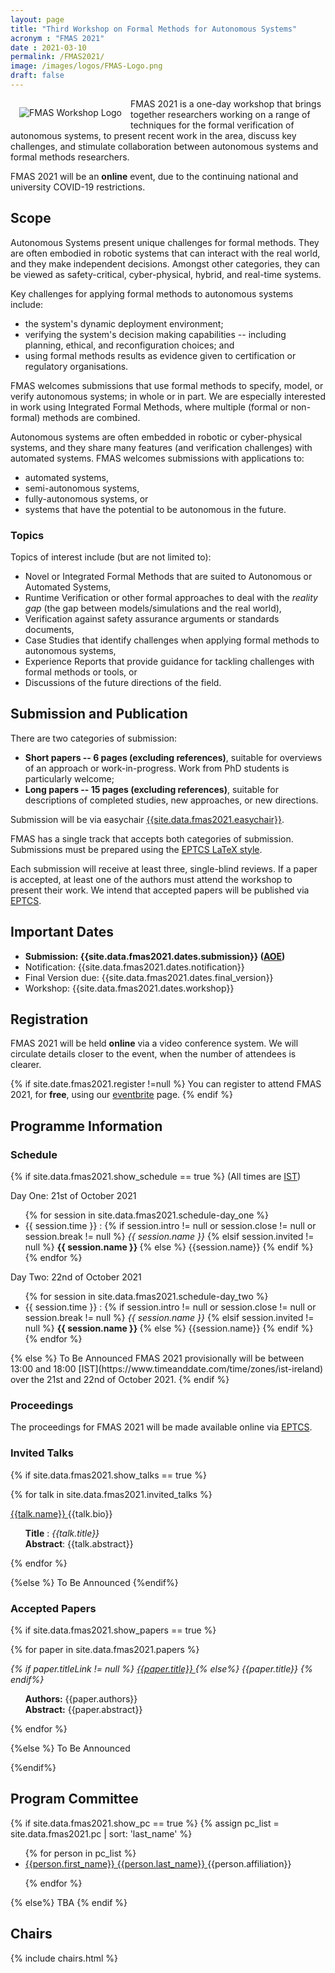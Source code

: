 ```yaml
---
layout: page
title: "Third Workshop on Formal Methods for Autonomous Systems"
acronym : "FMAS 2021"
date : 2021-03-10
permalink: /FMAS2021/
image: /images/logos/FMAS-Logo.png
draft: false
---
```


<img alt="FMAS Workshop Logo" style="float: left; margin: 1em" src="{{site.images}}logos/FMAS-Logo.png">


FMAS 2021 is a one-day workshop that brings together researchers working on a range of techniques for the formal verification of autonomous systems, to present recent work in the area, discuss key challenges, and stimulate collaboration between autonomous systems and formal methods researchers.

FMAS 2021 will be an **online** event, due to the continuing national and university COVID-19 restrictions.

## Scope

Autonomous Systems present unique challenges for formal methods. They are often embodied in robotic systems that can interact with the real world, and they make independent decisions. Amongst other categories, they can be viewed as safety-critical, cyber-physical, hybrid, and real-time systems.

Key challenges for applying formal methods to autonomous systems include:
* the system's dynamic deployment environment;
* verifying the system's decision making capabilities -- including planning, ethical, and reconfiguration choices; and
* using formal methods results as evidence given to certification or regulatory organisations.

FMAS welcomes submissions that use formal methods to specify, model, or verify autonomous systems; in whole or in part. We are especially interested in work using Integrated Formal Methods, where multiple (formal or non-formal) methods are combined.

Autonomous systems are often embedded in robotic or cyber-physical systems, and they share many features (and verification challenges) with automated systems. FMAS welcomes submissions with applications to:
* automated systems,
* semi-autonomous systems,
* fully-autonomous systems, or
* systems that have the potential to be autonomous in the future.

### Topics

Topics of interest include (but are not limited to):

* Novel or Integrated Formal Methods that are suited to Autonomous or Automated Systems,
* Runtime Verification or other formal approaches to deal with the _reality gap_ (the gap between models/simulations and the real world),
* Verification against safety assurance arguments or standards documents,
* Case Studies that identify challenges when applying formal methods to autonomous systems,
* Experience Reports that provide guidance for tackling challenges with formal methods or tools, or
* Discussions of the future directions of the field.

## Submission and Publication

There are two categories of submission:

* **Short papers -- 6 pages (excluding references)**, suitable for overviews of an approach or work-in-progress. Work from PhD students is particularly welcome;
* **Long papers -- 15 pages (excluding references)**, suitable for descriptions of completed studies, new approaches, or new directions.

Submission will be via easychair [{{site.data.fmas2021.easychair}}]({{site.data.fmas2021.easychair}}).

FMAS has a single track that accepts both categories of submission. Submissions must be prepared using the [EPTCS LaTeX style](http://style.eptcs.org/).

Each submission will receive at least three, single-blind reviews. If a paper is accepted, at least one of the authors must attend the workshop to present their work. We intend that accepted papers will be published via [EPTCS](http://www.eptcs.org/).

## Important Dates

* **Submission: {{site.data.fmas2021.dates.submission}} ([AOE](https://www.timeanddate.com/time/zones/aoe))**
* Notification: {{site.data.fmas2021.dates.notification}}
* Final Version due: {{site.data.fmas2021.dates.final_version}}
* Workshop: {{site.data.fmas2021.dates.workshop}}


## Registration

FMAS 2021 will be held **online** via a video conference system. We will circulate details closer to the event, when the number of attendees is clearer.

{% if site.date.fmas2021.register !=null %}
You can register to attend FMAS 2021, for **free**, using our [eventbrite]({{site.data.fmas2021.register}}) page.
{% endif %}

## Programme Information  

### Schedule

{% if site.data.fmas2021.show_schedule == true %}
(All times are [IST](https://www.timeanddate.com/time/zones/ist-ireland))

Day One: 21st of October 2021
<ul>
{% for session in site.data.fmas2021.schedule-day_one %}
<li> {{ session.time }} :
{% if session.intro != null or session.close != null or session.break != null %}
<i>  {{ session.name }} </i>
{% elsif session.invited != null %}
<b> {{ session.name }} </b>
{% else %}
{{session.name}}
{% endif %}
</li>
{% endfor %}
</ul>

Day Two: 22nd of October 2021
<ul>
{% for session in site.data.fmas2021.schedule-day_two %}
<li> {{ session.time }} :
{% if session.intro != null or session.close != null or session.break != null %}
<i>  {{ session.name }} </i>
{% elsif session.invited != null %}
<b> {{ session.name }} </b>
{% else %}
{{session.name}}
{% endif %}
</li>
{% endfor %}
</ul>
{% else %}
To Be Announced
FMAS 2021 provisionally will be between 13:00 and 18:00 [IST](https://www.timeanddate.com/time/zones/ist-ireland) over the 21st and 22nd of October 2021.
{% endif %}


### Proceedings

The proceedings for FMAS 2021 will be made available online via [EPTCS](http://www.eptcs.org/).

### Invited Talks

<style> .talk-title {font-style: italic; } </style>
<style> .talk-details{ list-style-type: none; } </style>

{% if site.data.fmas2021.show_talks == true %}

{% for talk in site.data.fmas2021.invited_talks %}
<article class="" markdown="1">

<a href="{{talk.link}}" rel="external">{{talk.name}} <span class="fas fa-external-link-alt"></span></a>
{{talk.bio}}
  <ul class="talk-details">
  <li> <b>Title</b> : <span class="talk-title"> {{talk.title}} </span> </li>
  <li> <b>Abstract</b>: {{talk.abstract}} </li>
  </ul>
</article>
{% endfor %}

{%else %}
To Be Announced
{%endif%}

### Accepted Papers

<style> .paper-title {font-style: italic; } </style>
<style> .paper-details{ list-style-type: none; } </style>

{% if site.data.fmas2021.show_papers == true %}

{% for paper in site.data.fmas2021.papers %}
<article >
<span class="paper-title">
{% if paper.titleLink != null %}
  <a href="{{paper.titleLink}}" rel="external">{{paper.title}} <span class="fas fa-external-link-alt"></span></a>
{% else%}
 {{paper.title}}
{% endif%}
</span>
<ul class="paper-details">
<li> <b>Authors:</b> {{paper.authors}} </li>
<li> <b>Abstract:</b> {{paper.abstract}}
</li>
</ul>
</article>

{% endfor %}

{%else %}
To Be Announced

{%endif%}


## Program Committee

{% if site.data.fmas2021.show_pc == true %}
{% assign pc_list = site.data.fmas2021.pc | sort: 'last_name'  %}
<ul>
{% for person in pc_list %}
<li><a href="{{person.link}}" rel="external"> {{person.first_name}} {{person.last_name}} <span class="fas fa-external-link-alt"></span></a> {{person.affiliation}} </li>

{% endfor %}
</ul>
{% else%}
TBA
{% endif %}


## Chairs

  {% include chairs.html %}
